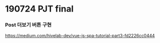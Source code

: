# 190724 PJT final

### Post 더보기 버튼 구현

https://medium.com/hivelab-dev/vue-js-spa-tutorial-part3-fd2226cc0444



